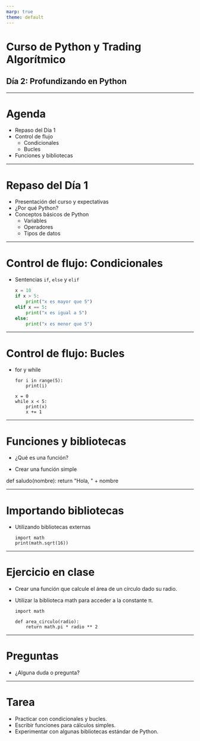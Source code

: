 ```yaml
---
marp: true
theme: default
---
```


# Curso de Python y Trading Algorítmico
## Día 2: Profundizando en Python

---

# Agenda

- Repaso del Día 1
- Control de flujo
  - Condicionales
  - Bucles
- Funciones y bibliotecas

---

# Repaso del Día 1

- Presentación del curso y expectativas
- ¿Por qué Python?
- Conceptos básicos de Python
  - Variables
  - Operadores
  - Tipos de datos

---

# Control de flujo: Condicionales

- Sentencias `if`, `else` y `elif`

  ```python
  x = 10
  if x > 5:
      print("x es mayor que 5")
  elif x == 5:
      print("x es igual a 5")
  else:
      print("x es menor que 5")

---

# Control de flujo: Bucles

- for y while

  ```
  for i in range(5):
      print(i)
      
  x = 0
  while x < 5:
      print(x)
      x += 1
  ```

---

# Funciones y bibliotecas

- ¿Qué es una función?

- Crear una función simple

def saludo(nombre):
    return "Hola, " + nombre

---

# Importando bibliotecas

- Utilizando bibliotecas externas

  ```
  import math
  print(math.sqrt(16))
  ```

---

# Ejercicio en clase

- Crear una función que calcule el área de un círculo dado su radio.

- Utilizar la biblioteca math para acceder a la constante π.

  ```
  import math
  
  def area_circulo(radio):
      return math.pi * radio ** 2
  ```

---

# Preguntas

- ¿Alguna duda o pregunta?

---

# Tarea

- Practicar con condicionales y bucles.
- Escribir funciones para cálculos simples.
- Experimentar con algunas bibliotecas estándar de Python.
